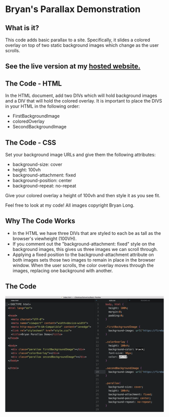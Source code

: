 # Bryan's Parallax Demonstration

## What is it?

This code adds basic parallax to a site. Specifically, it slides a colored overlay on top of two static background images which change as the user scrolls.

## See the live version at my [hosted website.](https://bryan-paralla.firebaseapp.com/)

## The Code - HTML

In the HTML document, add two DIVs which will hold background images and a DIV that will hold the colored overlay. It is important to place the DIVS in your HTML in the following order:

- FirstBackgroundImage
- coloredOverlay
- SecondBackgroundImage

## The Code - CSS

Set your background image URLs and give them the following attributes:

- background-size: cover
- height: 100vh
- background-attachment: fixed
- background-position: center
- background-repeat: no-repeat

Give your colored overlay a height of 100vh and then style it as you see fit.

Feel free to look at my code! All images copyright Bryan Long.

## Why The Code Works

- In the HTML we have three DIVs that are styled to each be as tall as the browser's viewheight (100VH).
- If you comment out the "background-attachment: fixed" style on the background images, this gives us three images we can scroll through.
- Applying a fixed position to the background-attachment attribute on both images sets those two images to remain in place in the browser window. When the user scrolls, the color overlay moves through the images, replacing one background with another.

## The Code
<img src="ScreenShot.jpg">
